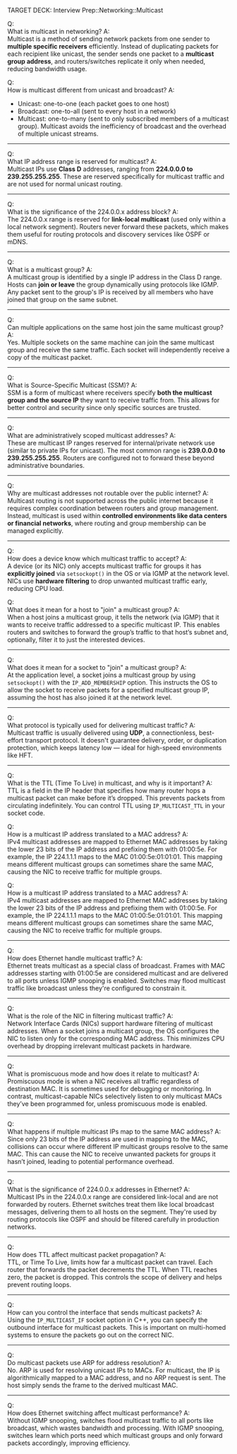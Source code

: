 TARGET DECK: Interview Prep::Networking::Multicast

Q:  
What is multicast in networking?
A:  
Multicast is a method of sending network packets from one sender to **multiple specific receivers** efficiently. Instead of duplicating packets for each recipient like unicast, the sender sends one packet to a **multicast group address**, and routers/switches replicate it only when needed, reducing bandwidth usage.
<!--ID: 1749050436948-->


Q:  
How is multicast different from unicast and broadcast?
A:
- Unicast: one-to-one (each packet goes to one host)
- Broadcast: one-to-all (sent to every host in a network)
- Multicast: one-to-many (sent to only subscribed members of a multicast group). Multicast avoids the inefficiency of broadcast and the overhead of multiple unicast streams.

---

Q:  
What IP address range is reserved for multicast?
A:  
Multicast IPs use **Class D** addresses, ranging from **224.0.0.0 to 239.255.255.255**. These are reserved specifically for multicast traffic and are not used for normal unicast routing.
<!--ID: 1749050436955-->


---

Q:  
What is the significance of the 224.0.0.x address block?
A:  
The 224.0.0.x range is reserved for **link-local multicast** (used only within a local network segment). Routers never forward these packets, which makes them useful for routing protocols and discovery services like OSPF or mDNS.
<!--ID: 1749050436958-->


---

Q:  
What is a multicast group?
A:  
A multicast group is identified by a single IP address in the Class D range. Hosts can **join or leave** the group dynamically using protocols like IGMP. Any packet sent to the group's IP is received by all members who have joined that group on the same subnet.
<!--ID: 1749050436961-->


---

Q:  
Can multiple applications on the same host join the same multicast group?
A:  
Yes. Multiple sockets on the same machine can join the same multicast group and receive the same traffic. Each socket will independently receive a copy of the multicast packet.
<!--ID: 1749050436964-->


---

Q:  
What is Source-Specific Multicast (SSM)?
A:  
SSM is a form of multicast where receivers specify **both the multicast group and the source IP** they want to receive traffic from. This allows for better control and security since only specific sources are trusted.
<!--ID: 1749050436967-->


---

Q:  
What are administratively scoped multicast addresses?
A:  
These are multicast IP ranges reserved for internal/private network use (similar to private IPs for unicast). The most common range is **239.0.0.0 to 239.255.255.255**. Routers are configured not to forward these beyond administrative boundaries.
<!--ID: 1749050436973-->


---

Q:  
Why are multicast addresses not routable over the public internet?
A:  
Multicast routing is not supported across the public internet because it requires complex coordination between routers and group management. Instead, multicast is used within **controlled environments like data centers or financial networks**, where routing and group membership can be managed explicitly.
<!--ID: 1749050436976-->


---

Q:  
How does a device know which multicast traffic to accept?
A:  
A device (or its NIC) only accepts multicast traffic for groups it has **explicitly joined** via `setsockopt()` in the OS or via IGMP at the network level. NICs use **hardware filtering** to drop unwanted multicast traffic early, reducing CPU load.
<!--ID: 1749050436979-->


Q:  
What does it mean for a host to "join" a multicast group?
A:  
When a host joins a multicast group, it tells the network (via IGMP) that it wants to receive traffic addressed to a specific multicast IP. This enables routers and switches to forward the group’s traffic to that host’s subnet and, optionally, filter it to just the interested devices.
<!--ID: 1749050436982-->


---

Q:  
What does it mean for a socket to "join" a multicast group?
A:  
At the application level, a socket joins a multicast group by using `setsockopt()` with the `IP_ADD_MEMBERSHIP` option. This instructs the OS to allow the socket to receive packets for a specified multicast group IP, assuming the host has also joined it at the network level.
<!--ID: 1749050436985-->


---

Q:  
What protocol is typically used for delivering multicast traffic?
A:  
Multicast traffic is usually delivered using **UDP**, a connectionless, best-effort transport protocol. It doesn't guarantee delivery, order, or duplication protection, which keeps latency low — ideal for high-speed environments like HFT.
<!--ID: 1749050436988-->


---

Q:  
What is the TTL (Time To Live) in multicast, and why is it important?
A:  
TTL is a field in the IP header that specifies how many router hops a multicast packet can make before it’s dropped. This prevents packets from circulating indefinitely. You can control TTL using `IP_MULTICAST_TTL` in your socket code.
<!--ID: 1749050436991-->


Q:  
How is a multicast IP address translated to a MAC address?
A:  
IPv4 multicast addresses are mapped to Ethernet MAC addresses by taking the lower 23 bits of the IP address and prefixing them with 01:00:5e. For example, the IP 224.1.1.1 maps to the MAC 01:00:5e:01:01:01. This mapping means different multicast groups can sometimes share the same MAC, causing the NIC to receive traffic for multiple groups.
<!--ID: 1749050436994-->


Q:  
How is a multicast IP address translated to a MAC address?
A:  
IPv4 multicast addresses are mapped to Ethernet MAC addresses by taking the lower 23 bits of the IP address and prefixing them with 01:00:5e. For example, the IP 224.1.1.1 maps to the MAC 01:00:5e:01:01:01. This mapping means different multicast groups can sometimes share the same MAC, causing the NIC to receive traffic for multiple groups.
<!--ID: 1749050661019-->


---

Q:  
How does Ethernet handle multicast traffic?
A:  
Ethernet treats multicast as a special class of broadcast. Frames with MAC addresses starting with 01:00:5e are considered multicast and are delivered to all ports unless IGMP snooping is enabled. Switches may flood multicast traffic like broadcast unless they're configured to constrain it.
<!--ID: 1749050661022-->


---

Q:  
What is the role of the NIC in filtering multicast traffic?
A:  
Network Interface Cards (NICs) support hardware filtering of multicast addresses. When a socket joins a multicast group, the OS configures the NIC to listen only for the corresponding MAC address. This minimizes CPU overhead by dropping irrelevant multicast packets in hardware.
<!--ID: 1749050661025-->


---

Q:  
What is promiscuous mode and how does it relate to multicast?
A:  
Promiscuous mode is when a NIC receives all traffic regardless of destination MAC. It is sometimes used for debugging or monitoring. In contrast, multicast-capable NICs selectively listen to only multicast MACs they’ve been programmed for, unless promiscuous mode is enabled.
<!--ID: 1749050661029-->


---

Q:  
What happens if multiple multicast IPs map to the same MAC address?
A:  
Since only 23 bits of the IP address are used in mapping to the MAC, collisions can occur where different IP multicast groups resolve to the same MAC. This can cause the NIC to receive unwanted packets for groups it hasn’t joined, leading to potential performance overhead.
<!--ID: 1749050661033-->


---

Q:  
What is the significance of 224.0.0.x addresses in Ethernet?
A:  
Multicast IPs in the 224.0.0.x range are considered link-local and are not forwarded by routers. Ethernet switches treat them like local broadcast messages, delivering them to all hosts on the segment. They're used by routing protocols like OSPF and should be filtered carefully in production networks.
<!--ID: 1749050661036-->


---

Q:  
How does TTL affect multicast packet propagation?
A:  
TTL, or Time To Live, limits how far a multicast packet can travel. Each router that forwards the packet decrements the TTL. When TTL reaches zero, the packet is dropped. This controls the scope of delivery and helps prevent routing loops.
<!--ID: 1749050661039-->


---

Q:  
How can you control the interface that sends multicast packets?
A:  
Using the `IP_MULTICAST_IF` socket option in C++, you can specify the outbound interface for multicast packets. This is important on multi-homed systems to ensure the packets go out on the correct NIC.
<!--ID: 1749050661043-->


---

Q:  
Do multicast packets use ARP for address resolution?
A:  
No. ARP is used for resolving unicast IPs to MACs. For multicast, the IP is algorithmically mapped to a MAC address, and no ARP request is sent. The host simply sends the frame to the derived multicast MAC.
<!--ID: 1749050661047-->


---

Q:  
How does Ethernet switching affect multicast performance?
A:  
Without IGMP snooping, switches flood multicast traffic to all ports like broadcast, which wastes bandwidth and processing. With IGMP snooping, switches learn which ports need which multicast groups and only forward packets accordingly, improving efficiency.
<!--ID: 1749050661050-->


